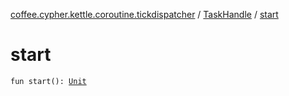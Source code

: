 [coffee.cypher.kettle.coroutine.tickdispatcher](../index.md) / [TaskHandle](index.md) / [start](./start.md)

# start

`fun start(): `[`Unit`](https://kotlinlang.org/api/latest/jvm/stdlib/kotlin/-unit/index.html)
